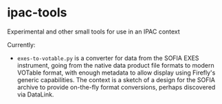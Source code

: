 # ipac-tools
Experimental and other small tools for use in an IPAC context

Currently:

* `exes-to-votable.py` is a converter for data from the SOFIA EXES instrument, going from the native data product file formats to modern VOTable format, with enough metadata to allow display using Firefly's generic capabilities.  The context is a sketch of a design for the SOFIA archive to provide on-the-fly format conversions, perhaps discovered via DataLink.
